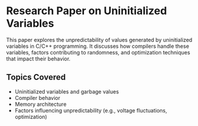 # Research Paper on Uninitialized Variables

This paper explores the unpredictability of values generated by uninitialized variables in C/C++ programming. It discusses how compilers handle these variables, factors contributing to randomness, and optimization techniques that impact their behavior.

## Topics Covered
- Uninitialized variables and garbage values
- Compiler behavior
- Memory architecture
- Factors influencing unpredictability (e.g., voltage fluctuations, optimization)

